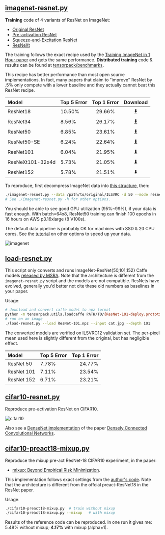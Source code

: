 
## [imagenet-resnet.py](imagenet-resnet.py)

__Training__ code of 4 variants of ResNet on ImageNet:

* [Original ResNet](https://arxiv.org/abs/1512.03385)
* [Pre-activation ResNet](https://arxiv.org/abs/1603.05027)
* [Squeeze-and-Excitation ResNet](https://arxiv.org/abs/1709.01507)
* [ResNeXt](https://arxiv.org/abs/1611.05431)

The training follows the exact recipe used by the [Training ImageNet in 1 Hour paper](https://arxiv.org/abs/1706.02677)
and gets the same performance.
__Distributed training__ code & results can be found at [tensorpack/benchmarks](https://github.com/tensorpack/benchmarks/tree/master/ResNet-Horovod).

This recipe has better performance than most open source implementations.
In fact, many papers that claim to "improve" ResNet by .5% only compete with a lower
baseline and they actually cannot beat this ResNet recipe.

| Model            | Top 5 Error | Top 1 Error | Download                                                                          |
|:-----------------|:------------|:-----------:|:---------------------------------------------------------------------------------:|
| ResNet18         | 10.50%      | 29.66%      | [:arrow_down:](http://models.tensorpack.com/ResNet/ImageNet-ResNet18.npz)         |
| ResNet34         | 8.56%       | 26.17%      | [:arrow_down:](http://models.tensorpack.com/ResNet/ImageNet-ResNet34.npz)         |
| ResNet50         | 6.85%       | 23.61%      | [:arrow_down:](http://models.tensorpack.com/ResNet/ImageNet-ResNet50.npz)         |
| ResNet50-SE      | 6.24%       | 22.64%      | [:arrow_down:](http://models.tensorpack.com/ResNet/ImageNet-ResNet50-SE.npz)      |
| ResNet101        | 6.04%       | 21.95%      | [:arrow_down:](http://models.tensorpack.com/ResNet/ImageNet-ResNet101.npz)        |
| ResNeXt101-32x4d | 5.73%       | 21.05%      | [:arrow_down:](http://models.tensorpack.com/ResNet/ImageNet-ResNeXt101-32x4d.npz) |
| ResNet152        | 5.78%       | 21.51%      | [:arrow_down:](http://models.tensorpack.com/ResNet/ImageNet-ResNet152.npz)        |

To reproduce,
first decompress ImageNet data into [this structure](http://tensorpack.readthedocs.io/modules/dataflow.dataset.html#tensorpack.dataflow.dataset.ILSVRC12), then:
```bash
./imagenet-resnet.py --data /path/to/original/ILSVRC -d 50 --mode resnet --batch 512
# See ./imagenet-resnet.py -h for other options.
```

You should be able to see good GPU utilization (95%~99%), if your data is fast enough.
With batch=64x8, ResNet50 training can finish 100 epochs in 16 hours on AWS p3.16xlarge (8 V100s).

The default data pipeline is probably OK for machines with SSD & 20 CPU cores.
See the [tutorial](http://tensorpack.readthedocs.io/tutorial/efficient-dataflow.html) on other options to speed up your data.

![imagenet](imagenet-resnet.png)

## [load-resnet.py](load-resnet.py)

This script only converts and runs ImageNet-ResNet{50,101,152} Caffe models [released by MSRA](https://github.com/KaimingHe/deep-residual-networks).
Note that the architecture is different from the `imagenet-resnet.py` script and the models are not compatible.
ResNets have evolved, generally you'd better not cite these old numbers as baselines in your paper.

Usage:
```bash
# download and convert caffe model to npz format
python -m tensorpack.utils.loadcaffe PATH/TO/{ResNet-101-deploy.prototxt,ResNet-101-model.caffemodel} ResNet101.npz
# run on an image
./load-resnet.py --load ResNet-101.npz --input cat.jpg --depth 101
```

The converted models are verified on ILSVRC12 validation set.
The per-pixel mean used here is slightly different from the original, but has
negligible effect.

| Model              | Top 5 Error | Top 1 Error |
|:-------------------|-------------|------------:|
| ResNet 50          |      7.78%  |      24.77% |
| ResNet 101         |      7.11%  |      23.54% |
| ResNet 152         |      6.71%  |      23.21% |

## [cifar10-resnet.py](cifar10-resnet.py)

Reproduce pre-activation ResNet on CIFAR10.

![cifar10](cifar10-resnet.png)

Also see a [DenseNet implementation](https://github.com/YixuanLi/densenet-tensorflow) of the paper [Densely Connected Convolutional Networks](https://arxiv.org/abs/1608.06993).


## [cifar10-preact18-mixup.py](cifar10-preact18-mixup.py)

Reproduce the mixup pre-act ResNet-18 CIFAR10 experiment, in the paper:

* [mixup: Beyond Empirical Risk Minimization](https://arxiv.org/abs/1710.09412).

This implementation follows exact settings from the [author's code](https://github.com/hongyi-zhang/mixup).
Note that the architecture is different from the offcial preact-ResNet18 in the
ResNet paper.

Usage:
```bash
./cifar10-preact18-mixup.py  # train without mixup
./cifar10-preact18-mixup.py --mixup   # with mixup
```

Results of the reference code can be reproduced.
In one run it gives me: 5.48% without mixup; __4.17%__ with mixup (alpha=1).
